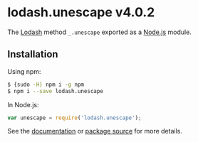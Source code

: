 # lodash.unescape v4.0.2

The [Lodash](https://lodash.com/) method `_.unescape` exported as a [Node.js](https://nodejs.org/) module.

## Installation

Using npm:
```bash
$ {sudo -H} npm i -g npm
$ npm i --save lodash.unescape
```

In Node.js:
```js
var unescape = require('lodash.unescape');
```

See the [documentation](https://lodash.com/docs#unescape) or [package source](https://github.com/lodash/lodash/blob/4.0.2-npm-packages/lodash.unescape) for more details.
